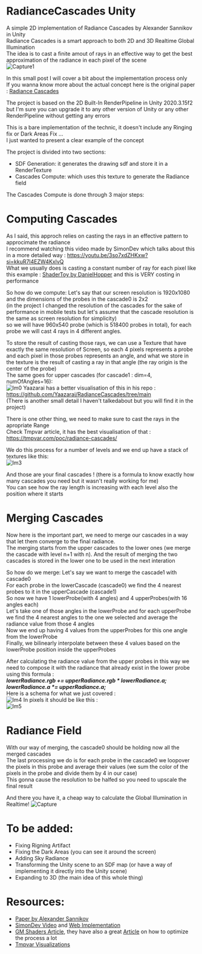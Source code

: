 # RadianceCascades Unity
A simple 2D implementation of Radiance Cascades by Alexander Sannikov in Unity<br/>
Radiance Cascades is a smart approach to both 2D and 3D Realtime Global Illumination<br/>
The idea is to cast a finite amout of rays in an effective way to get the best approximation of the radiance in each pixel of the scene<br/>
![Capture1](https://github.com/user-attachments/assets/f1d4755c-bf38-4af3-99c6-e9aefe41bb8f)

In this small post I will cover a bit about the implementation process only<br/>
If you wanna know more about the actual concept here is the original paper : [Radiance Cascades](https://drive.google.com/file/d/1L6v1_7HY2X-LV3Ofb6oyTIxgEaP4LOI6/view)

The project is based on the 2D Built-In RenderPipeline in Unity 2020.3.15f2 but I'm sure you can upgrade it to any other version of Unity or any other RenderPipeline without getting any errors<br/>

This is a bare implementation of the technic, it doesn't include any Ringing fix or Dark Areas Fix ...<br/>
I just wanted to present a clear example of the concept<br/>

The project is divided into two sections:
* SDF Generation: it generates the drawing sdf and store it in a RenderTexture
* Cascades Compute: which uses this texture to generate the Radiance field

The Cascades Compute is done through 3 major steps:

# Computing Cascades
As I said, this approch relies on casting the rays in an effective pattern to approcimate the radiance<br/>
I recommend watching this video made by SimonDev which talks about this in a more detailed way : https://youtu.be/3so7xdZHKxw?si=kkuR7l4EZW4KxlvQ<br/>
What we usually does is casting a constant number of ray for each pixel like this example : [ShaderToy by DanielHopper](https://www.shadertoy.com/view/4ftXzS) and this is VERY costing in performance<br/>

So how do we compute:
Let's say that our screen resolution is 1920x1080 and the dimensions of the probes in the cascade0 is 2x2<br/>
(in the project I changed the resolution of the cascades for the sake of performance in mobile tests but let's assume that the cascade resolution is the same as screen resolution for simplicity)<br/>
so we will have 960x540 probe (which is 518400 probes in total), for each probe we will cast 4 rays in 4 different angles.<br/>

To store the result of casting those rays, we can use a Texture that have exactly the same resolution of Screen, so each 4 pixels represents a probe and each pixel in those probes represents an angle, and what we store in the texture is the result of casting a ray in that angle (the ray origin is the center of the probe)<br/>
The same goes for upper cascades (for cascade1 : dim=4, numOfAngles=16):<br/>
![Im0](https://github.com/user-attachments/assets/52978085-ed39-435c-b941-d22c48ede0f2)
Yaazarai has a better visualisation of this in his repo : https://github.com/Yaazarai/RadianceCascades/tree/main<br/>
(There is another small detail I haven't talkedabout but you will find it in the project)

There is one other thing, we need to make sure to cast the rays in the apropriate Range<br/>
Check Tmpvar article, it has the best visualisation of that : https://tmpvar.com/poc/radiance-cascades/

We do this process for a number of levels and we end up have a stack of textures like this:<br/>
![Im3](https://github.com/user-attachments/assets/68868a48-331c-409d-8eee-8b00b7118b99)

And those are your final cascades ! (there is a formula to know exactly how many cascades you need but it wasn't really working for me)<br/>
You can see how the ray length is increasing with each level also the position where it starts

# Merging Cascades
Now here is the important part, we need to merge our cascades in a way that let them converge to the final radiance.<br/>
The merging starts from the upper cascades to the lower ones (we merge the cascade with level n+1 with n). And the result of merging the two cascades is stored in the lower one to be used in the next interation<br/>

So how do we merge:
Let's say we want to merge the cascade1 with cascade0<br/>
For each probe in the lowerCascade (cascade0) we find the 4 nearest probes to it in the upperCascade (cascade1)<br/>
So now we have 1 lowerProbe(with 4 angles) and 4 upperProbes(with 16 angles each)<br/>
Let's take one of those angles in the lowerProbe and for each upperProbe we find the 4 nearest angles to the one we selected and average the radiance value from those 4 angles<br/>
Now we end up having 4 values from the upperProbes for this one angle from the lowerProbe<br/>
Finally, we bilinearly interpolate between these 4 values based on the lowerProbe position inside the upperProbes<br/>

After calculating the radiance value from the upper probes in this way we need to compose it with the radiance that already exist in the lower probe using this formula :<br/>
_**lowerRadiance.rgb += upperRadiance.rgb * lowerRadiance.a;**_<br/>
_**lowerRadiance.a *= upperRadiance.a;**_<br/>
Here is a schema for what we just covered :<br/>
![Im4](https://github.com/user-attachments/assets/1b207e93-0683-4223-8b53-0af1ad578441)
In pixels it should be like this :<br/>
![Im5](https://github.com/user-attachments/assets/ae3b0d26-564b-4375-b24a-7654cf07705f)

# Radiance Field
With our way of merging, the cascade0 should be holding now all the merged cascades<br/>
The last processing we do is for each probe in the cascade0 we loopover the pixels in this probe and average their values (we sum the color of the pixels in the probe and divide them by 4 in our case)<br/>
This gonna cause the resolution to be halfed so you need to upscale the final result

And there you have it, a cheap way to calculate the Global Illumination in Realtime!
![Capture](https://github.com/user-attachments/assets/d2379d12-7d62-48f5-94f7-630513240805)

# To be added:
* Fixing Rigning Artifact
* Fixing the Dark Areas (you can see it around the screen)
* Adding Sky Radiance
* Transforming the Unity scene to an SDF map (or have a way of implementing it directly into the Unity scene)
* Expanding to 3D (the main idea of this whole thing)

# Resources:
- [Paper by Alexander Sannikov](https://drive.google.com/file/d/1L6v1_7HY2X-LV3Ofb6oyTIxgEaP4LOI6/view)
- [SimonDev Video](https://youtu.be/3so7xdZHKxw?si=Kop3WY-9n88FcHjS) and [Web Implementation](https://github.com/simondevyoutube/Shaders_RadianceCascades)
- [GM Shaders Article](https://mini.gmshaders.com/p/radiance-cascades), they have also a great [Article](https://mini.gmshaders.com/p/radiance-cascades2) on how to optimize the process a lot
- [Tmpvar Visualizations](https://tmpvar.com/poc/radiance-cascades/)
